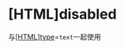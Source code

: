 # \[HTML]disabled

与[\[HTML\]type](\[HTML]type_8dPVbusmjqyEZkzawtPbbT.md "\[HTML]type")=`text`一起使用

